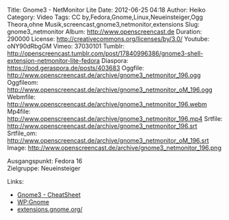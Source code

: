 Title: Gnome3 - NetMonitor Lite
Date: 2012-06-25 04:18
Author: Heiko
Category: Video
Tags: CC by,Fedora,Gnome,Linux,Neueinsteiger,Ogg Theora,ohne Musik,screencast,gnome3,netmonitor,extensions
Slug: gnome3_netmonitor
Album: http://www.openscreencast.de
Duration: 290000
License: http://creativecommons.org/licenses/by/3.0/
Youtube: oNY90dRbgGM
Vimeo: 37030101
Tumblr: http://openscreencast.tumblr.com/post/17840996386/gnome3-shell-extension-netmonitor-lite-fedora
Diaspora: https://pod.geraspora.de/posts/403683
Oggfile: http://www.openscreencast.de/archive/gnome3_netmonitor_196.ogg
Oggfileom: http://www.openscreencast.de/archive/gnome3_netmonitor_oM_196.ogg
Webmfile: http://www.openscreencast.de/archive/gnome3_netmonitor_196.webm
Mp4file: http://www.openscreencast.de/archive/gnome3_netmonitor_196.mp4
Srtfile: http://www.openscreencast.de/archive/gnome3_netmonitor_196.srt
Srtfile_om: http://www.openscreencast.de/archive/gnome3_netmonitor_oM_196.srt
Image: http://www.openscreencast.de/archive/gnome3_netmonitor_196.png

Ausgangspunkt: Fedora 16  
Zielgruppe: Neueinsteiger  

Links:

  * [Gnome3 - CheatSheet](http://live.gnome.org/GnomeShell/CheatSheet "Link zu gnome.org" )
  * [WP:Gnome](http://de.wikipedia.org/wiki/Gnome "Link zu Wikipedia Gnome" )
  * [extensions.gnome.org/](https://extensions.gnome.org/ "Link zu extensions.gnome.org/" )

